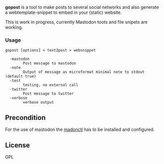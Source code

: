 **gopost** is a tool to make posts to several social networks and also generate a webtemplate-snippet to embed in your (static) website. 

This is work in progress, currently Mastodon toots and file snipets are working.

### Usage

    gopost [options] < text2post > websnippet

      -mastodon
        	Post message to mastodon
      -note
        	Output of message as microformat minimal note to stdout (default true)
      -test
        	testing, no external call
      -twitter
        	Post message to twitter
      -verbose
        	verbose output
 
## Precondition

For the use of mastodon the [madonctl](https://github.com/McKael/madonctl) has to be installed and configured.

## License

GPL

